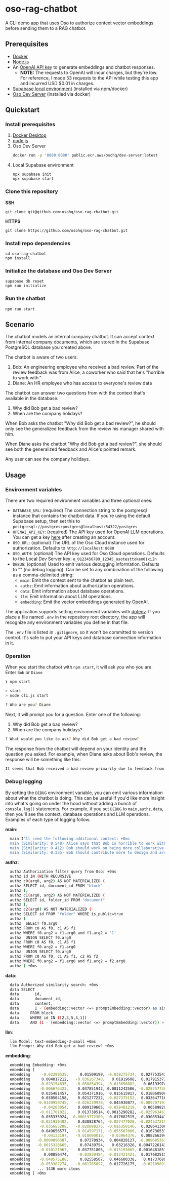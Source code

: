 # oso-rag-chatbot

A CLI demo app that uses Oso to authorize context vector embeddings before sending them to a RAG chatbot.

## Prerequisites

* [Docker](https://www.docker.com/)
* [Node.js](https://nodejs.org/en)
* An [OpenAI API key](https://platform.openai.com/api-keys) to generate embeddings and chatbot responses.
    * **NOTE:** The requests to OpenAI will incur charges, but they're low. For reference, I made 53 requests to the API while testing this app and incurred USD $0.01 in charges.
* [Supabase local environment]() (installed via npm/docker)
* [Oso Dev Server](https://www.osohq.com/docs/development/oso-dev-server#installation) (installed via docker)

## Quickstart

### Install prerequisites

1. [Docker Desktop](https://www.docker.com/)
1. [node.js](https://nodejs.org/en/download)
1. Oso Dev Server
    ```bash
    docker run -p '8080:8080' public.ecr.aws/osohq/dev-server:latest
    ```
1. Local Supabase environment
    ```
    npx supabase init
    npx supabase start
    ```

### Clone this repository

__SSH__

```
git clone git@github.com:osohq/oso-rag-chatbot.git 
```

__HTTPS__

```
git clone https://github.com/osohq/oso-rag-chatbot.git
```

### Install repo dependencies

```
cd oso-rag-chatbot
npm install
```

### Initialize the database and Oso Dev Server

```
supabase db reset
npm run initialize
```

### Run the chatbot

```
npm run start
```


## Scenario

The chatbot models an internal company chatbot. It can accept context from internal company documents, which are stored in the Supabase PostgreSQL database you created above.

The chatbot is aware of two users:

1. Bob: An engineering employee who received a bad review. Part of the review feedback was from Alice, a coworker who said that he's "horrible to work with."
2. Diane: An HR employee who has access to everyone's review data

The chatbot can answer two questions from with the context that's available in the database:

1. Why did Bob get a bad review?
1. When are the company holidays?

When Bob asks the chatbot "Why did Bob get a bad review?", he should only see the generalized feedback from the review his manager shared with him.

When Diane asks the chatbot "Why did Bob get a bad review?", she should see both the generalized feedback and Alice's pointed remark.

Any user can see the company holidays.

## Usage

### Environment variables

There are two required environment variables and three optional ones:

* `DATABASE_URL`: (required) The connection string to the postgresql instance that contains the chatbot data. If you're using the default Supabase setup, then set this to `postgresql://postgres:postgres@localhost:54322/postgres`
* `OPENAI_API_KEY`: (required) The API key used for OpenAI LLM operations. You can get a key [here](https://platform.openai.com/api-keys) after creating an account. 
* `OSO_URL`: (optional) The URL of the Oso Cloud instance used for authorization. Defaults to `http://localhost:8080`
* `OSO_AUTH`: (optional) The API key used for Oso Cloud operations. Defaults to the Local Dev Server key: `e_0123456789_12345_osotesttoken01xiIn`
* `DEBUG`: (optional) Used to emit various debugging information. Defaults to "" (no debug logging). Can be set to any combination of the following as a comma-delimited string:
    * `main`: Emit the context sent to the chatbot as plain text.
    * `authz`: Emit information about authorization operations.
    * `data`: Emit information about database operations.
    * `llm`: Emit information about LLM operations.
    * `embedding`: Emit the vector embeddings generated by OpenAI.

The application supports setting environment variables with [dotenv](https://www.npmjs.com/package/dotenv). If you place a file named `.env` in the repository root directory, the app will recognize any environment variables you define in that file.

The `.env` file is listed in `.gitignore`, so it won't be committed to version control. It's safe to put your API keys and database connection information in it.

### Operation

When you start the chatbot with `npm start`, it will ask you who you are. Enter `Bob` or `Diane`

```bash
❯ npm start

> start
> node cli.js start

? Who are you? Diane
```

Next, it will prompt you for a question. Enter one of the following:

1. Why did Bob get a bad review?
1. When are the company holidays?

```bash
? What would you like to ask? Why did Bob get a bad review?
```

The response from the chatbot will depend on your identity and the question you asked. For example, when Diane asks about Bob's review, the response will be something like this:

```bash
It seems that Bob received a bad review primarily due to feedback from Alice, who mentioned that he is "horrible to work with." This suggests there are significant issues related to his behavior or collaboration skills in the workplace. Additionally, it was pointed out that Bob should work on being more collaborative, which indicates that perhaps he isn't engaging effectively with his team or contributing positively to group dynamics. Furthermore, there's a suggestion that he needs to contribute more to design and architecture discussions, meaning that his input in critical areas of project development may be lacking. Overall, it looks like the feedback highlights a need for improvement in teamwork and participation in discussions. If you have any more questions about the review process or how to provide support for Bob, feel free to ask!
```

### Debug logging

By setting the `DEBUG` environment variable, you can emit various information about what the chatbot is doing. This can be useful if you'd like more insight into what's going on under the hood without adding a bunch of `console.log()` statements. For example, if you set `DEBUG` to `main,authz,data`, then you'll see the context, database operations and LLM operations. Examples of each type of logging follow.

**main**:
```bash
  main I'll send the following additional context: +0ms
  main (Similarity: 0.548) Alice says that Bob is horrible to work with +0ms
  main (Similarity: 0.412) Bob should work on being more collaborative. +0ms
  main (Similarity: 0.355) Bob should contribute more to design and architectur
```
**authz**:
```bash
  authz Authorization filter query from Oso: +0ms
  authz id IN (WITH RECURSIVE
  authz c0(arg0, arg2) AS NOT MATERIALIZED (
  authz SELECT id, document_id FROM "block"
  authz ),
  authz c1(arg0, arg2) AS NOT MATERIALIZED (
  authz SELECT id, folder_id FROM "document"
  authz ),
  authz c2(arg0) AS NOT MATERIALIZED (
  authz SELECT id FROM "folder" WHERE is_public=true
  authz )
  authz  SELECT f0.arg0
  authz FROM c0 AS f0, c1 AS f1
  authz WHERE f0.arg2 = f1.arg0 and f1.arg2 = '1'
  authz  UNION SELECT f0.arg0
  authz FROM c0 AS f0, c1 AS f1
  authz WHERE f0.arg2 = f1.arg0
  authz  UNION SELECT f0.arg0
  authz FROM c0 AS f0, c1 AS f1, c2 AS f2
  authz WHERE f0.arg2 = f1.arg0 and f1.arg2 = f2.arg0
  authz ) +0ms
```
**data**:
```bash
  data Authorized similarity search: +0ms
  data SELECT
  data       id,
  data       document_id,
  data       content,
  data       1 - (embedding::vector <=> promptEmbedding::vector) as similarity
  data     FROM block
  data     WHERE id IN ([2,3,5,4,1])
  data     AND (1 - (embedding::vector <=> promptEmbedding::vector)) > 0.3 +0ms
```
**llm**:
```bash
  llm Model: text-embedding-3-small +0ms
  llm Prompt: Why did Bob get a bad review? +0ms
```
**embedding**:
```bash
  embedding Embedding: +0ms
  embedding [
  embedding     -0.02280535,     0.01509199, -0.038275734,  0.027753543, -0.0067892126,
  embedding     0.004817212,   -0.036267348,   0.01919608,  0.017915372,  -0.041040897,
  embedding    -0.023154635,   -0.058854394, -0.013090882,   0.06193974,  -0.011453613,
  embedding    -0.006676423,    0.047851942, 0.0011242586, -0.028757736,    0.04531963,
  embedding     0.035481457,    0.054371916,  0.015615917,  0.018060906,  -0.015819665,
  embedding     0.030504158,    0.021277232, -0.027375152,  0.033647716,   0.009634424,
  embedding   -0.0140950745,   -0.026239978,  0.045930877, -0.009707191,  -0.061241172,
  embedding     -0.04203054,    0.009139605, -0.028481219,   0.06589829,   0.015484935,
  embedding    -0.011701022,    0.013738514, 0.0015290282, -0.025963463,   0.005453928,
  embedding     0.035335924, -0.00019772309,  0.017682515,  0.030853441,   0.019385276,
  embedding    -0.031930402,    0.038828764, -0.027477028, -0.024537219, -0.0075023347,
  embedding    -0.035685208,   -0.028088275, -0.016358146,  0.028641308, -0.0072549246,
  embedding     0.049656577,   -0.014597171, -0.055507086,  0.016736537,   -0.08132502,
  embedding     -0.04133197,   -0.018090013,  -0.03964376,  0.008266394,   0.001715495,
  embedding   -0.0009896387,     0.07270934,  0.004828127, -0.009685361,   0.013134543,
  embedding   -0.0015326665,     0.07439754,   0.03216326, 0.0047226143,  0.0103184385,
  embedding    -0.010121967,    0.037751805, -0.015193865, 0.0016481851,   -0.00926331,
  embedding      0.00856474,    -0.03830484, -0.012421421,  0.017682515,  -0.036325563,
  embedding    -0.040575188,     0.02558507,  0.046600338,   0.01737689,   0.019923756,
  embedding    -0.053382274,   -0.061765097,  0.017726175,  -0.02105893,   0.008528357,
  embedding   ... 1436 more items
  embedding ] +0ms
```